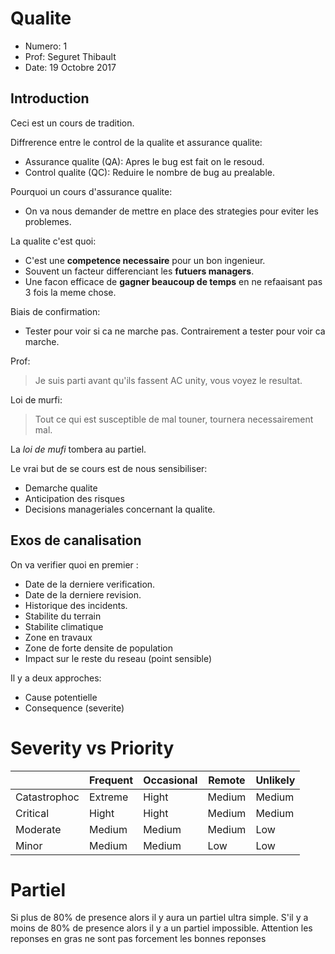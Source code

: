 # Qualite

* Numero: 1
* Prof: Seguret Thibault
* Date: 19 Octobre 2017

## Introduction

Ceci est un cours de tradition.

Diffrerence entre le control de la qualite et assurance qualite:

* Assurance qualite (QA): Apres le bug est fait on le resoud.
* Control qualite (QC):  Reduire le nombre de bug au prealable.

Pourquoi un cours d'assurance qualite:

* On va nous demander de mettre en place des strategies pour eviter les
problemes.

La qualite c'est quoi:

* C'est une **competence necessaire** pour un bon ingenieur.
* Souvent un facteur differenciant les **futuers managers**.
* Une facon efficace de **gagner beaucoup de temps** en ne refaaisant pas
3 fois la meme chose.

Biais de confirmation:

* Tester pour voir si ca ne marche pas. Contrairement a tester pour voir ca marche.

Prof:

> Je suis parti avant qu'ils fassent AC unity, vous voyez le resultat.

Loi de murfi:

> Tout ce qui est susceptible de mal touner, tournera necessairement mal.

La *loi de mufi* tombera au partiel.

Le vrai but de se cours est de nous sensibiliser:

* Demarche qualite
* Anticipation des risques
* Decisions manageriales concernant la qualite.

## Exos de canalisation

On va verifier quoi en premier :

* Date de la derniere verification.
* Date de la derniere revision.
* Historique des incidents.
* Stabilite du terrain
* Stabilite climatique
* Zone en travaux
* Zone de forte densite de population
* Impact sur le reste du reseau (point sensible)

Il y a deux approches:

* Cause potentielle
* Consequence (severite)

# Severity vs Priority

|                    | Frequent | Occasional | Remote | Unlikely |
| ------------------ | -------- | ---------- | ------ | -------- |
| Catastrophoc       | Extreme  | Hight      | Medium | Medium   |
| Critical           | Hight    | Hight      | Medium | Medium   |
| Moderate           | Medium   | Medium     | Medium | Low      |
| Minor              | Medium   | Medium     | Low    | Low      |

# Partiel

Si plus de 80% de presence alors il y aura un partiel ultra simple.
S'il y a moins de 80% de presence alors il y a un partiel impossible.
Attention les reponses en gras ne sont pas forcement les bonnes reponses

